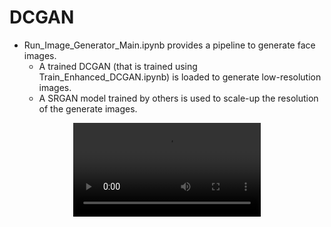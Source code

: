 # DCGAN

- Run_Image_Generator_Main.ipynb provides a pipeline to generate face images.
    - A trained DCGAN (that is trained using Train_Enhanced_DCGAN.ipynb) is loaded to generate low-resolution images.
    - A SRGAN model trained by others is used to scale-up the resolution of the generate images.
    


<p align="center">
    <video src="https://user-images.githubusercontent.com/47986787/227747455-554964bc-b5c2-4182-9693-9b0f4eb0ec10.mov" controls="controls" style="max-width: 730px;"> </video>
</p>







